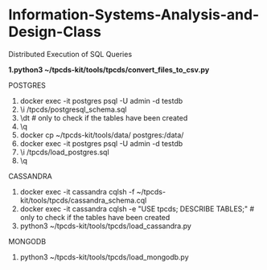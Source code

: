 # Information-Systems-Analysis-and-Design-Class
 Distributed Execution of SQL Queries

**1.python3 ~/tpcds-kit/tools/tpcds/convert_files_to_csv.py**

POSTGRES
1. docker exec -it postgres psql -U admin -d testdb
2. \i /tpcds/postgresql_schema.sql
3. \dt # only to check if the tables have been created
4. \q
5. docker cp ~/tpcds-kit/tools/data/ postgres:/data/
6. docker exec -it postgres psql -U admin -d testdb
7. \i /tpcds/load_postgres.sql
8. \q

CASSANDRA
1. docker exec -it cassandra cqlsh -f ~/tpcds-kit/tools/tpcds/cassandra_schema.cql
2. docker exec -it cassandra cqlsh -e "USE tpcds; DESCRIBE TABLES;" # only to check if the tables have been created
3. python3 ~/tpcds-kit/tools/tpcds/load_cassandra.py

MONGODB
1. python3 ~/tpcds-kit/tools/tpcds/load_mongodb.py
